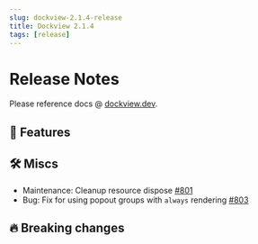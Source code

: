```yaml
---
slug: dockview-2.1.4-release
title: Dockview 2.1.4
tags: [release]
---
```


# Release Notes

Please reference docs @ [dockview.dev](https://dockview.dev).

## 🚀 Features

## 🛠 Miscs

- Maintenance: Cleanup resource dispose [#801](https://github.com/mathuo/dockview/issues/801)
- Bug: Fix for using popout groups with `always` rendering [#803](https://github.com/mathuo/dockview/issues/803)

## 🔥 Breaking changes


